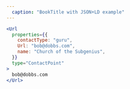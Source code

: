 ```yaml
---
  caption: "BookTitle with JSON+LD example"
---
```


<!-- markdownlint-disable MD041 -->
<!-- dprint-ignore -->
```jsx
<Url
  properties={{
    contactType: "guru",
    Url: "bob@dobbs.com",
    name: "Church of the Subgenius",
  }}
  type="ContactPoint"
>
  bob@dobbs.com
</Url>
```
